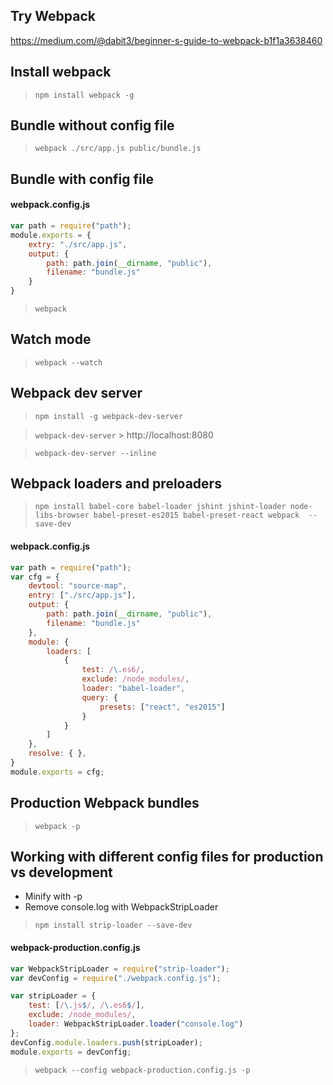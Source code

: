 ## Try Webpack

https://medium.com/@dabit3/beginner-s-guide-to-webpack-b1f1a3638460

## Install webpack

> `npm install webpack -g`

## Bundle without config file

> `webpack ./src/app.js public/bundle.js`

## Bundle with config file

#### webpack.config.js

```javascript
var path = require("path");
module.exports = {
    extry: "./src/app.js",
    output: {
        path: path.join(__dirname, "public"),
        filename: "bundle.js"
    }
}
```

> `webpack`

## Watch mode

> `webpack --watch`


## Webpack dev server

> `npm install -g webpack-dev-server`

> `webpack-dev-server` > http://localhost:8080

> `webpack-dev-server --inline`

## Webpack loaders and preloaders

> `npm install babel-core babel-loader jshint jshint-loader node-libs-browser babel-preset-es2015 babel-preset-react webpack  --save-dev`

#### webpack.config.js

```javascript
var path = require("path");
var cfg = {
    devtool: "source-map",
    entry: ["./src/app.js"],
    output: {
        path: path.join(__dirname, "public"),
        filename: "bundle.js"
    },
    module: {
        loaders: [
            {
                test: /\.es6/,
                exclude: /node_modules/,
                loader: "babel-loader",
                query: {
                    presets: ["react", "es2015"]
                }
            }
        ]
    },
    resolve: { },
}
module.exports = cfg;
```

## Production Webpack bundles

> `webpack -p`

## Working with different config files for production vs development

- Minify with -p
- Remove console.log with WebpackStripLoader

> `npm install strip-loader --save-dev`

#### webpack-production.config.js

```javascript
var WebpackStripLoader = require("strip-loader");
var devConfig = require("./webpack.config.js");

var stripLoader = {
    test: [/\.js$/, /\.es6$/],
    exclude: /node_modules/,
    loader: WebpackStripLoader.loader("console.log")
};
devConfig.module.loaders.push(stripLoader);
module.exports = devConfig;
```

> `webpack --config webpack-production.config.js -p`
